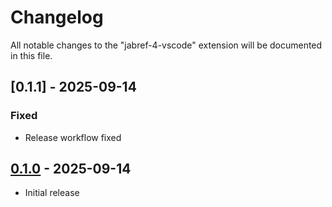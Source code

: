 # Changelog

All notable changes to the "jabref-4-vscode" extension will be documented in this file.

## [0.1.1] - 2025-09-14

### Fixed

- Release workflow fixed

## [0.1.0] - 2025-09-14

- Initial release

[Unreleased]: https://github.com/JabRef/lsp-vscode-extension/compare/0.1.0...HEAD
[0.1.0]: https://github.com/JabRef/lsp-vscode-extension/releases/tag/0.1.0
